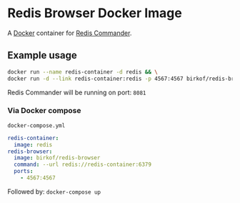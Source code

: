 # Redis Browser Docker Image

A [Docker](https://www.docker.com/) container for [Redis Commander](https://github.com/humante/redis-browser).

## Example usage
```bash
docker run --name redis-container -d redis && \
docker run -d --link redis-container:redis -p 4567:4567 birkof/redis-browser --url redis://redis-container:6379
```

Redis Commander will be running on port: `8081`

### Via Docker compose
`docker-compose.yml`
```yml
redis-container:
  image: redis
redis-browser:
  image: birkof/redis-browser
  command: --url redis://redis-container:6379
  ports:
    - 4567:4567
```
Followed by: `docker-compose up`